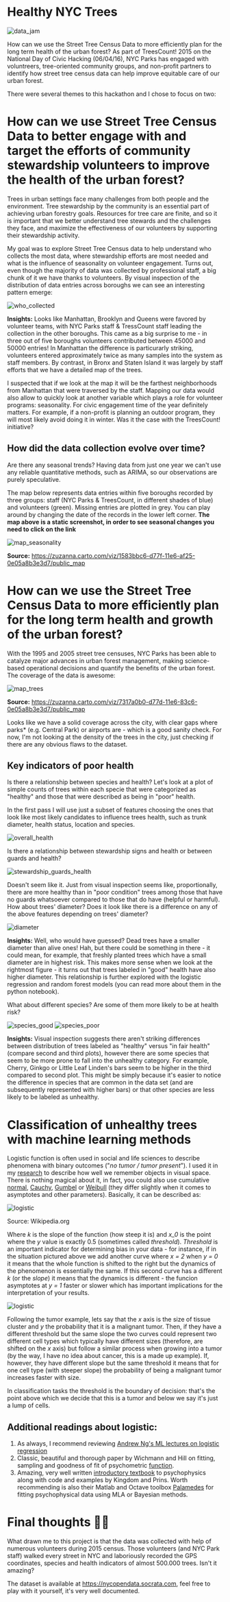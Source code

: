 # Healthy NYC Trees
![data_jam](images/data_jam.png)

How can we use the Street Tree Census Data to more efficiently plan for the long term health of the urban forest? As part of TreesCount! 2015 on the National Day of Civic Hacking (06/04/16), NYC Parks has engaged with  voluntreers, tree-oriented community groups, and non-profit partners to identify how street tree census data can help improve equitable care of our urban forest. 

There were several themes to this hackathon and I chose to focus on two:

# How can we use Street Tree Census Data to better engage with and target the efforts of community stewardship volunteers to improve the health of the urban forest?

Trees in urban settings face many challenges from both people and the environment. Tree stewardship by the community is an essential part of achieving urban forestry goals. Resources for tree care are finite, and so it is important that we better understand tree stewards and the challenges they face, and maximize the effectiveness of our volunteers by supporting their stewardship activity.

My goal was to explore Street Tree Census data to help understand who collects the most data, where stewardship efforts are most needed and what is the influence of seasonality on volunteer engagement. Turns out, even though the majority of data was collected by professional staff, a big chunk of it we have thanks to volunteers. By visual inspection of the distribution of data entries across boroughs we can see an interesting pattern emerge:

![who_collected](images/who_collected.png)

**Insights:** Looks like Manhattan, Brooklyn and Queens were favored by volunteer teams, with NYC Parks staff & TressCount staff leading the collection in the other boroughs. This came as a big surprise to me - in three out of five boroughs volunteers contributed between 45000 and 50000 entries! In Manhattan the difference is particurarly striking, volunteers entered approximately twice as many samples into the system as staff members. By contrast, in Bronx and Staten Island it was largely by staff efforts that we have a detailed map of the trees.

I suspected that if we look at the map it will be the farthest neighborhoods from Manhattan that were traversed by the staff. Mapping our data would also allow to quickly look at another variable which plays a role for volunteer programs: seasonality. For civic engagement time of the year definitely matters. For example, if a non-profit is planning an outdoor program, they will most likely avoid doing it in winter. Was it the case with the TreesCount! initiative?

## How did the data collection evolve over time? 

Are there any seasonal trends? Having data from just one year we can't use any reliable quantitative methods, such as ARIMA, so our observations are purely speculative.

The map below represents data entries within five boroughs recorded by three groups: staff (NYC Parks & TreesCount, in different shades of blue) and volunteers (green). Missing entries are plotted in grey. You can play around by changing the date of the records in the lower left corner. **The map above is a static screenshot, in order to see seasonal changes you need to click on the link**

![map_seasonality](images/map_seasonality.png)

**Source:** https://zuzanna.carto.com/viz/1583bbc6-d77f-11e6-af25-0e05a8b3e3d7/public_map 


# How can we use the Street Tree Census Data to more efficiently plan for the long term health and growth of the urban forest?

With the 1995 and 2005 street tree censuses, NYC Parks has been able to catalyze major advances in urban forest management, making science-based operational decisions and quantify the benefits of the urban forest. The coverage of the data is awesome:

![map_trees](images/map_trees.png)

**Source:** https://zuzanna.carto.com/viz/7317a0b0-d77d-11e6-83c6-0e05a8b3e3d7/public_map

Looks like we have a solid coverage across the city, with clear gaps where parks* (e.g. Central Park) or airports are - which is a good sanity check. For now, I'm not looking at the density of the trees in the city, just checking if there are any obvious flaws to the dataset.

## Key indicators of poor health

Is there a relationship between species and health? Let's look at a plot of simple counts of trees within each specie that were categorized as "healthy" and those that were described as being in "poor" health.

In the first pass I will use just a subset of features choosing the ones that look like most likely candidates to influence trees health, such as trunk diameter, health status, location and species.

![overall_health](images/overall_health.png)

Is there a relationship between stewardship signs and health or between guards and health?

![stewardship_guards_health](images/stewardship_guards_health.png)

Doesn't seem like it. Just from visual inspection seems like, proportionally, there are more healthy than in "poor condition" trees among those that have no guards whatsoever compared to those that do have (helpful or harmful).
How about trees' diameter? Does it look like there is a difference on any of the above features depending on trees' diameter?

![diameter](images/diameter.png)

**Insights:** Well, who would have guessed? Dead trees have a smaller diameter than alive ones! Hah, but there could be something in there - it could mean, for example, that freshly planted trees which have a small diameter are in highest risk. This makes more sense when we look at the rightmost figure - it turns out that trees labeled in "good" health have also higher diameter. This relationship is further explored with the logistic regression and random forest models (you can read more about them in the python notebook).

What about different species? Are some of them more likely to be at health risk?

![species_good](images/species_good.png)
![species_poor](images/species_poor.png)

**Insights:** Visual inspection suggests there aren't striking differences between distribution of trees labeled as "healthy" versus "in fair health" (compare second and third plots), however there are some species that seem to be more prone to fall into the unhealthy category. For example, Cherry, Ginkgo or Little Leaf Linden's bars seem to be higher in the third compared to second plot. This might be simply because it's easier to notice the difference in species that are common in the data set (and are subsequently represented with higher bars) or that other species are less likely to be labeled as unhealthy.

# Classification of unhealthy trees with machine learning methods

Logistic function is often used in social and life sciences to describe phenomena with binary outcomes ("*no tumor / tumor present*"). I used it in my <a href="https://www.ncbi.nlm.nih.gov/pubmed/25240420">research</a> to describe how well we remember objects in visual space. There is nothing magical about it, in fact, you could also use cumulative <a href="https://en.wikipedia.org/wiki/Cumulative_distribution_function">normal</a>, <a href="https://en.wikipedia.org/wiki/Cauchy_distribution">Cauchy</a>, <a href="https://en.wikipedia.org/wiki/Gumbel_distribution">Gumbel</a> or <a href="https://en.wikipedia.org/wiki/Weibull_distribution">Weibull</a> (they differ slightly when it comes to asymptotes and other parameters). Basically, it can be described as:

![logistic](images/logistic_plot.png)

Source: Wikipedia.org

Where *k* is the slope of the function (how steep it is) and *x_0* is the point where the *y* value is exactly 0.5 (sometimes called *threshold*). *Threshold* is an important indicator for determining bias in your data - for instance, if in the situation pictured above we add another curve where *x = 2* when *y = 0* it means that the whole function is shifted to the right but the dynamics of the phenomenon is essentially the same. If this second curve has a different *k* (or the *slope*) it means that the dynamics is different - the funcion asymptotes at *y = 1* faster or slower which has important implications for the interpretation of your results. 

![logistic](images/logistic.png)

Following the tumor example, lets say that the *x* axis is the size of tissue cluster and *y* the probability that it is a malignant tumor. Then, if they have a different threshold but the same slope the two curves could represent two different cell types which typically have different sizes (therefore, are shifted on the *x* axis) but follow a similar process when growing into a tumor (by the way, I have no idea about cancer, this is a made up example). If, however, they have different slope but the same threshold it means that for one cell type (with steeper slope) the probability of being a malignant tumor increases faster with size.

In classification tasks the threshold is the boundary of decision: that's the point above which we decide that this is a tumor and below we say it's just a lump of cells. 

## Additional readings about logistic:

1. As always, I recommend reviewing <a href="https://www.coursera.org/learn/machine-learning/home/week/3">Andrew Ng's ML lectures on logistic regression</a>
2. Classic, beautiful and thorough paper by Wichmann and Hill on fitting, sampling and goodness of fit of psychometric <a href="http://www.kyb.tue.mpg.de/fileadmin/user_upload/files/publications/pdfs/pdf944.pdf">function</a>.
3. Amazing, very well written <a href="https://www.elsevier.com/books/psychophysics/kingdom/978-0-12-373656-7">introductory textbook</a> to psychophysics along with code and examples by Kingdom and Prins. Worth recommending is also their Matlab and Octave toolbox <a href="http://www.palamedestoolbox.org">Palamedes</a> for fitting psychophysical data using MLA or Bayesian methods.

# Final thoughts 🌳😀

What drawn me to this project is that the data was collected with help of numerous volunteers during 2015 census. Those volunteers (and NYC Park staff) walked every street in NYC and laboriously recorded the GPS coordinates, species and health indicators of almost 500.000 trees. Isn't it amazing?

The dataset is available at https://nycopendata.socrata.com, feel free to play with it yourself, it's very well documented.